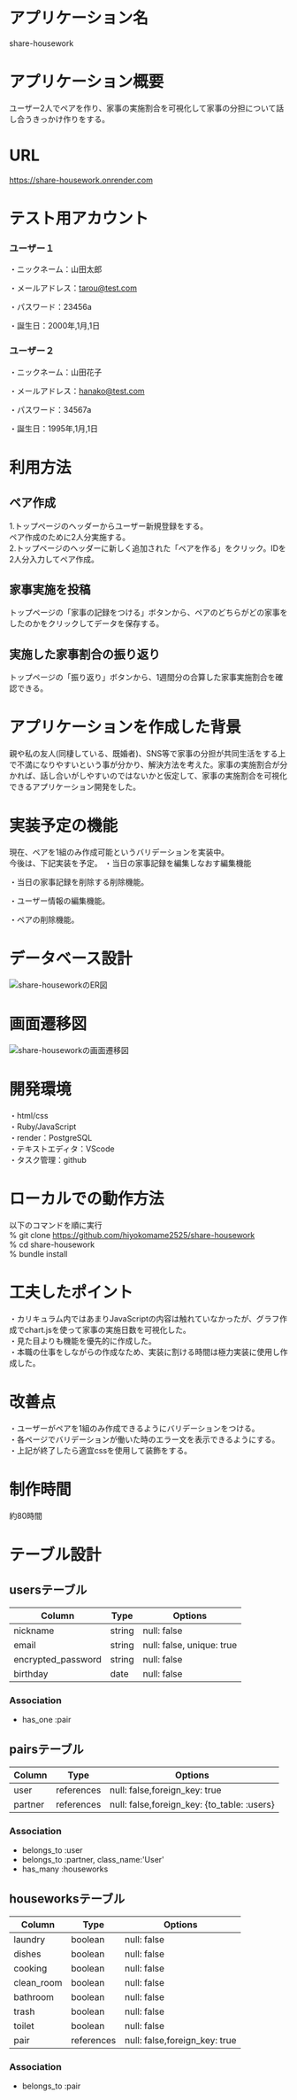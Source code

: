 # アプリケーション名
share-housework

# アプリケーション概要
ユーザー2人でペアを作り、家事の実施割合を可視化して家事の分担について話し合うきっかけ作りをする。

# URL
https://share-housework.onrender.com

# テスト用アカウント
### ユーザー１

・ニックネーム：山田太郎

・メールアドレス：tarou@test.com

・パスワード：23456a

・誕生日：2000年,1月,1日

### ユーザー２

・ニックネーム：山田花子

・メールアドレス：hanako@test.com

・パスワード：34567a

・誕生日：1995年,1月,1日

# 利用方法
## ペア作成
1.トップページのヘッダーからユーザー新規登録をする。  
  ペア作成のために2人分実施する。  
2.トップページのヘッダーに新しく追加された「ペアを作る」をクリック。IDを2人分入力してペア作成。
## 家事実施を投稿
トップページの「家事の記録をつける」ボタンから、ペアのどちらがどの家事をしたのかをクリックしてデータを保存する。
## 実施した家事割合の振り返り
トップページの「振り返り」ボタンから、1週間分の合算した家事実施割合を確認できる。

# アプリケーションを作成した背景
親や私の友人(同棲している、既婚者)、SNS等で家事の分担が共同生活をする上で不満になりやすいという事が分かり、解決方法を考えた。家事の実施割合が分かれば、話し合いがしやすいのではないかと仮定して、家事の実施割合を可視化できるアプリケーション開発をした。

# 実装予定の機能
現在、ペアを1組のみ作成可能というバリデーションを実装中。  
今後は、下記実装を予定。 
・当日の家事記録を編集しなおす編集機能

・当日の家事記録を削除する削除機能。

・ユーザー情報の編集機能。

・ペアの削除機能。


# データベース設計
![share-houseworkのER図](https://github.com/hiyokomame2525/share-housework/assets/153285246/e718c1ed-fe52-45eb-996a-185d7fdcaaa1)

# 画面遷移図
![share-houseworkの画面遷移図](https://github.com/hiyokomame2525/share-housework/assets/153285246/4cacb938-b23f-46ac-a6f7-d68f83863ea6)

# 開発環境
・html/css  
・Ruby/JavaScript  
・render：PostgreSQL  
・テキストエディタ：VScode  
・タスク管理：github

# ローカルでの動作方法
以下のコマンドを順に実行  
% git clone https://github.com/hiyokomame2525/share-housework  
% cd share-housework  
% bundle install

# 工夫したポイント
・カリキュラム内ではあまりJavaScriptの内容は触れていなかったが、グラフ作成でchart.jsを使って家事の実施日数を可視化した。  
・見た目よりも機能を優先的に作成した。  
・本職の仕事をしながらの作成なため、実装に割ける時間は極力実装に使用し作成した。  

# 改善点  
・ユーザーがペアを1組のみ作成できるようにバリデーションをつける。  
・各ページでバリデーションが働いた時のエラー文を表示できるようにする。
・上記が終了したら適宜cssを使用して装飾をする。  

# 制作時間
約80時間

# テーブル設計

## usersテーブル

|Column                | Type     | Options                   |
|----------------------|----------|---------------------------|
|nickname              | string   | null: false               |
|email                 | string   | null: false, unique: true |
|encrypted_password    | string   | null: false               |
|birthday              | date     | null: false               |


### Association
- has_one :pair


## pairsテーブル

|Column     | Type       | Options                                    |
|-----------|------------|--------------------------------------------|
|user       | references | null: false,foreign_key: true              |
|partner    | references | null: false,foreign_key: {to_table: :users}| 

### Association
- belongs_to :user
- belongs_to :partner, class_name:'User'
- has_many :houseworks

## houseworksテーブル

|Column             | Type       | Options                      |
|-------------------|------------|------------------------------|
|laundry            | boolean    | null: false                  |
|dishes             | boolean    | null: false                  |
|cooking            | boolean    | null: false                  |
|clean_room         | boolean    | null: false                  |
|bathroom           | boolean    | null: false                  |
|trash              | boolean    | null: false                  |
|toilet             | boolean    | null: false                  |
|pair               | references | null: false,foreign_key: true|

### Association
- belongs_to :pair